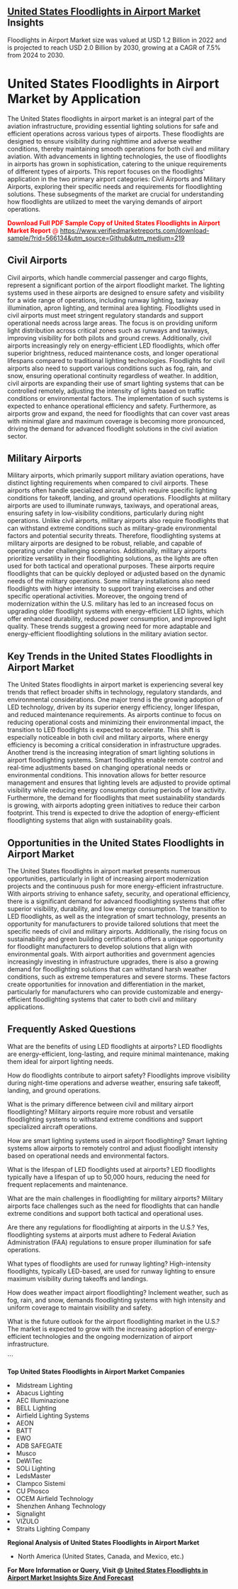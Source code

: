 <h2><a href="https://www.verifiedmarketreports.com/download-sample/?rid=566134&amp;utm_source=Github&amp;utm_medium=219" target="_blank">United States Floodlights in Airport Market</a> Insights</h2><p>Floodlights in Airport Market size was valued at USD 1.2 Billion in 2022 and is projected to reach USD 2.0 Billion by 2030, growing at a CAGR of 7.5% from 2024 to 2030.</p><p> <h1>United States Floodlights in Airport Market by Application</h1> <p>The United States floodlights in airport market is an integral part of the aviation infrastructure, providing essential lighting solutions for safe and efficient operations across various types of airports. These floodlights are designed to ensure visibility during nighttime and adverse weather conditions, thereby maintaining smooth operations for both civil and military aviation. With advancements in lighting technologies, the use of floodlights in airports has grown in sophistication, catering to the unique requirements of different types of airports. This report focuses on the floodlights' application in the two primary airport categories: Civil Airports and Military Airports, exploring their specific needs and requirements for floodlighting solutions. These subsegments of the market are crucial for understanding how floodlights are utilized to meet the varying demands of airport operations. <p><span class=""><span style="color: #ff0000;"><strong>Download Full PDF Sample Copy of United States Floodlights in Airport Market Report</strong> @ </span><a href="https://www.verifiedmarketreports.com/download-sample/?rid=566134&amp;utm_source=Github&amp;utm_medium=219" target="_blank">https://www.verifiedmarketreports.com/download-sample/?rid=566134&amp;utm_source=Github&amp;utm_medium=219</a></span></p> </p> <h2>Civil Airports</h2> <p>Civil airports, which handle commercial passenger and cargo flights, represent a significant portion of the airport floodlight market. The lighting systems used in these airports are designed to ensure safety and visibility for a wide range of operations, including runway lighting, taxiway illumination, apron lighting, and terminal area lighting. Floodlights used in civil airports must meet stringent regulatory standards and support operational needs across large areas. The focus is on providing uniform light distribution across critical zones such as runways and taxiways, improving visibility for both pilots and ground crews. Additionally, civil airports increasingly rely on energy-efficient LED floodlights, which offer superior brightness, reduced maintenance costs, and longer operational lifespans compared to traditional lighting technologies. Floodlights for civil airports also need to support various conditions such as fog, rain, and snow, ensuring operational continuity regardless of weather. In addition, civil airports are expanding their use of smart lighting systems that can be controlled remotely, adjusting the intensity of lights based on traffic conditions or environmental factors. The implementation of such systems is expected to enhance operational efficiency and safety. Furthermore, as airports grow and expand, the need for floodlights that can cover vast areas with minimal glare and maximum coverage is becoming more pronounced, driving the demand for advanced floodlight solutions in the civil aviation sector. <h2>Military Airports</h2> <p>Military airports, which primarily support military aviation operations, have distinct lighting requirements when compared to civil airports. These airports often handle specialized aircraft, which require specific lighting conditions for takeoff, landing, and ground operations. Floodlights at military airports are used to illuminate runways, taxiways, and operational areas, ensuring safety in low-visibility conditions, particularly during night operations. Unlike civil airports, military airports also require floodlights that can withstand extreme conditions such as military-grade environmental factors and potential security threats. Therefore, floodlighting systems at military airports are designed to be robust, reliable, and capable of operating under challenging scenarios. Additionally, military airports prioritize versatility in their floodlighting solutions, as the lights are often used for both tactical and operational purposes. These airports require floodlights that can be quickly deployed or adjusted based on the dynamic needs of the military operations. Some military installations also need floodlights with higher intensity to support training exercises and other specific operational activities. Moreover, the ongoing trend of modernization within the U.S. military has led to an increased focus on upgrading older floodlight systems with energy-efficient LED lights, which offer enhanced durability, reduced power consumption, and improved light quality. These trends suggest a growing need for more adaptable and energy-efficient floodlighting solutions in the military aviation sector. <h2>Key Trends in the United States Floodlights in Airport Market</h2> <p>The United States floodlights in airport market is experiencing several key trends that reflect broader shifts in technology, regulatory standards, and environmental considerations. One major trend is the growing adoption of LED technology, driven by its superior energy efficiency, longer lifespan, and reduced maintenance requirements. As airports continue to focus on reducing operational costs and minimizing their environmental impact, the transition to LED floodlights is expected to accelerate. This shift is especially noticeable in both civil and military airports, where energy efficiency is becoming a critical consideration in infrastructure upgrades. Another trend is the increasing integration of smart lighting solutions in airport floodlighting systems. Smart floodlights enable remote control and real-time adjustments based on changing operational needs or environmental conditions. This innovation allows for better resource management and ensures that lighting levels are adjusted to provide optimal visibility while reducing energy consumption during periods of low activity. Furthermore, the demand for floodlights that meet sustainability standards is growing, with airports adopting green initiatives to reduce their carbon footprint. This trend is expected to drive the adoption of energy-efficient floodlighting systems that align with sustainability goals. <h2>Opportunities in the United States Floodlights in Airport Market</h2> <p>The United States floodlights in airport market presents numerous opportunities, particularly in light of increasing airport modernization projects and the continuous push for more energy-efficient infrastructure. With airports striving to enhance safety, security, and operational efficiency, there is a significant demand for advanced floodlighting systems that offer superior visibility, durability, and low energy consumption. The transition to LED floodlights, as well as the integration of smart technology, presents an opportunity for manufacturers to provide tailored solutions that meet the specific needs of civil and military airports. Additionally, the rising focus on sustainability and green building certifications offers a unique opportunity for floodlight manufacturers to develop solutions that align with environmental goals. With airport authorities and government agencies increasingly investing in infrastructure upgrades, there is also a growing demand for floodlighting solutions that can withstand harsh weather conditions, such as extreme temperatures and severe storms. These factors create opportunities for innovation and differentiation in the market, particularly for manufacturers who can provide customizable and energy-efficient floodlighting systems that cater to both civil and military applications. <h2>Frequently Asked Questions</h2> <p>What are the benefits of using LED floodlights at airports? LED floodlights are energy-efficient, long-lasting, and require minimal maintenance, making them ideal for airport lighting needs.</p> <p>How do floodlights contribute to airport safety? Floodlights improve visibility during night-time operations and adverse weather, ensuring safe takeoff, landing, and ground operations.</p> <p>What is the primary difference between civil and military airport floodlighting? Military airports require more robust and versatile floodlighting systems to withstand extreme conditions and support specialized aircraft operations.</p> <p>How are smart lighting systems used in airport floodlighting? Smart lighting systems allow airports to remotely control and adjust floodlight intensity based on operational needs and environmental factors.</p> <p>What is the lifespan of LED floodlights used at airports? LED floodlights typically have a lifespan of up to 50,000 hours, reducing the need for frequent replacements and maintenance.</p> <p>What are the main challenges in floodlighting for military airports? Military airports face challenges such as the need for floodlights that can handle extreme conditions and support both tactical and operational uses.</p> <p>Are there any regulations for floodlighting at airports in the U.S.? Yes, floodlighting systems at airports must adhere to Federal Aviation Administration (FAA) regulations to ensure proper illumination for safe operations.</p> <p>What types of floodlights are used for runway lighting? High-intensity floodlights, typically LED-based, are used for runway lighting to ensure maximum visibility during takeoffs and landings.</p> <p>How does weather impact airport floodlighting? Inclement weather, such as fog, rain, and snow, demands floodlighting systems with high intensity and uniform coverage to maintain visibility and safety.</p> <p>What is the future outlook for the airport floodlighting market in the U.S.? The market is expected to grow with the increasing adoption of energy-efficient technologies and the ongoing modernization of airport infrastructure.</p> ```</p><p><strong>Top United States Floodlights in Airport Market Companies</strong></p><div data-test-id=""><p><li>Midstream Lighting</li><li> Abacus Lighting</li><li> AEC Illuminazione</li><li> BELL Lighting</li><li> Airfield Lighting Systems</li><li> AEON</li><li> BATT</li><li> EWO</li><li> ADB SAFEGATE</li><li> Musco</li><li> DeWiTec</li><li> SOLi Lighting</li><li> LedsMaster</li><li> Clampco Sistemi</li><li> CU Phosco</li><li> OCEM Airfield Technology</li><li> Shenzhen Anhang Technology</li><li> Signalight</li><li> VIZULO</li><li> Straits Lighting Company</li></p><div><strong>Regional Analysis of&nbsp;United States Floodlights in Airport Market</strong></div><ul><li dir="ltr"><p dir="ltr">North America&nbsp;(United States, Canada, and Mexico, etc.)</p></li></ul><p><strong>For More Information or Query, Visit @&nbsp;</strong><strong><a href="https://www.verifiedmarketreports.com/product/floodlights-in-airport-market/?utm_source=Github&amp;utm_medium=219" target="_blank">United States Floodlights in Airport Market Insights Size And Forecast</a></strong></p></div>
